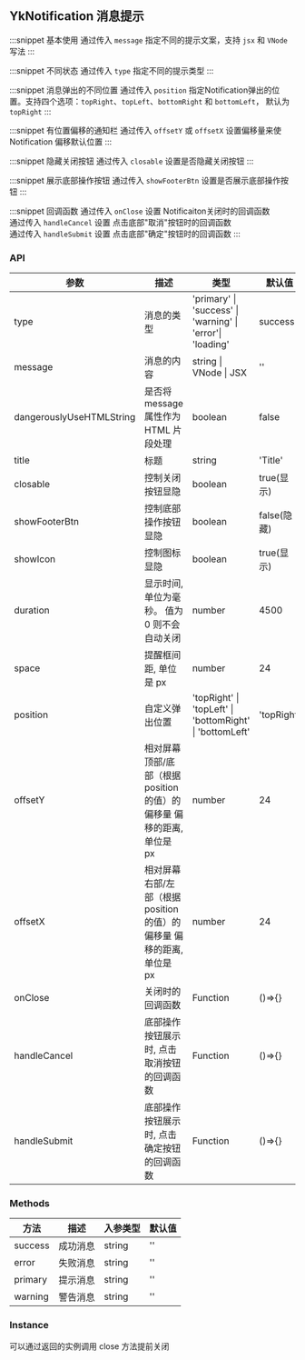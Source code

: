 ## YkNotification 消息提示

:::snippet
基本使用
通过传入 `message` 指定不同的提示文案，支持 `jsx` 和 `VNode` 写法
<NotificationAlter/>
:::

:::snippet
不同状态
通过传入 `type` 指定不同的提示类型
<NotificationPrimary/>
:::

:::snippet
消息弹出的不同位置
通过传入 `position` 指定Notification弹出的位置。支持四个选项：`topRight`、`topLeft`、`bottomRight` 和 `bottomLeft`， 默认为 `topRight`
<NotificationPosition/>
:::

:::snippet
有位置偏移的通知栏
通过传入 `offsetY` 或 `offsetX` 设置偏移量来使 Notification 偏移默认位置
<NotificationOffset/>
:::

:::snippet
隐藏关闭按钮
通过传入 `closable` 设置是否隐藏关闭按钮
<NotificationClose/>
:::

:::snippet
展示底部操作按钮
通过传入 `showFooterBtn` 设置是否展示底部操作按钮
<NotificationFooterBtn/>
:::

:::snippet
回调函数
通过传入 `onClose` 设置 Notificaiton关闭时的回调函数<br>通过传入 `handleCancel` 设置 点击底部"取消"按钮时的回调函数<br>通过传入 `handleSubmit` 设置 点击底部"确定"按钮时的回调函数
<NotificationCb/>
:::

### API

| 参数          | 描述                                         | 类型                                                 | 默认值      |
| ------------- | -------------------------------------------- | ---------------------------------------------------- | ----------- |
| type          | 消息的类型                                   | 'primary' \| 'success' \| 'warning' \| 'error'\| 'loading' | success     |
| message       | 消息的内容                                   | string \| VNode \| JSX                                        | ''          |
| dangerouslyUseHTMLString | 是否将 message 属性作为 HTML 片段处理 | boolean                                               | false       |
| title         | 标题                                         | string                                               | 'Title'     |
| closable      | 控制关闭按钮显隐                             | boolean                                              | true(显示)  |
| showFooterBtn | 控制底部操作按钮显隐                         | boolean                                              | false(隐藏) |
| showIcon      | 控制图标显隐                                 | boolean                                              | true(显示)  |
| duration      | 显示时间, 单位为毫秒。 值为 0 则不会自动关闭 | number                                               | 4500        |
| space         | 提醒框间距, 单位是 px                        | number                                               | 24          |
| position          | 自定义弹出位置                                   | 'topRight' \| 'topLeft' \| 'bottomRight' \| 'bottomLeft' | 'topRight'     |
| offsetY       | 相对屏幕顶部/底部（根据position的值）的偏移量 偏移的距离, 单位是 px|number                                               | 24          |
| offsetX       | 相对屏幕右部/左部（根据position的值）的偏移量 偏移的距离, 单位是 px| number                                               | 24          |
| onClose       | 关闭时的回调函数                             | Function                                             | ()=>{}      |
| handleCancel  | 底部操作按钮展示时, 点击取消按钮的回调函数   | Function                                             | ()=>{}      |
| handleSubmit  | 底部操作按钮展示时, 点击确定按钮的回调函数   | Function                                             | ()=>{}      |

### Methods

| 方法    | 描述     | 入参类型 | 默认值 |
| ------- | -------- | -------- | ------ |
| success | 成功消息 | string   | ''     |
| error   | 失败消息 | string   | ''     |
| primary | 提示消息 | string   | ''     |
| warning | 警告消息 | string   | ''     |

### Instance

可以通过返回的实例调用 close 方法提前关闭
